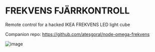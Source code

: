 # FREKVENS FJÄRRKONTROLL

Remote control for a hacked IKEA FREKVENS LED light cube

Companion repo: https://github.com/atesgoral/node-omega-frekvens

![image](https://user-images.githubusercontent.com/50832/77286929-c2672080-6caa-11ea-9c5b-ceafc9c13e8e.png)
